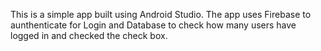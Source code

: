 This is a simple app built using Android Studio. The app uses Firebase to aunthenticate for Login and Database to check how many users have logged in and checked the check box.